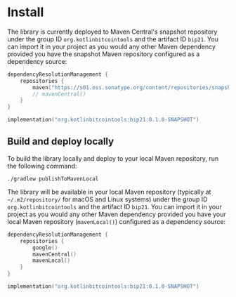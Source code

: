 # Install
The library is currently deployed to Maven Central's snapshot repository under the group ID `org.kotlinbitcointools` and the artifact ID `bip21`. You can import it in your project as you would any other Maven dependency provided you have the snapshot Maven repository configured as a dependency source:

```kotlin title="settings.gradle.kts"
dependencyResolutionManagement {
    repositories {
        maven("https://s01.oss.sonatype.org/content/repositories/snapshots/")
        // mavenCentral()
    }
}
```

```kotlin title="build.gradle.kts"
implementation("org.kotlinbitcointools:bip21:0.1.0-SNAPSHOT")
```

## Build and deploy locally
To build the library locally and deploy to your local Maven repository, run the following command:
```shell
./gradlew publishToMavenLocal
```

The library will be available in your local Maven repository (typically at `~/.m2/repository/` for macOS and Linux systems) under the group ID `org.kotlinbitcointools` and the artifact ID `bip21`. You can import it in your project as you would any other Maven dependency provided you have your local Maven repository (`mavenLocal()`) configured as a dependency source:
```kotlin title="settings.gradle.kts"
dependencyResolutionManagement {
    repositories {
        google()
        mavenCentral()
        mavenLocal()
    }
}
```

```kotlin title="build.gradle.kts"
implementation("org.kotlinbitcointools:bip21:0.1.0-SNAPSHOT")
```

[BIP-0021]: https://github.com/bitcoin/bips/blob/master/bip-0021.mediawiki
[issues]: https://github.com/kotlin-bitcoin-tools/bip21/issues
